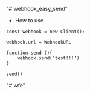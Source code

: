 "# webhook_easy_send" 

- How to use 

```
const webhook = new Client();

webhook.url = WebhookURL

function send (){
    webhook.send('test!!!')
}

send()
```
"# wfe" 
